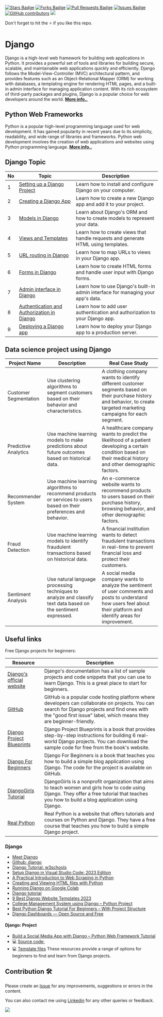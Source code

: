 <a href="https://github.com/drshahizan/learn-django/stargazers"><img src="https://img.shields.io/github/stars/drshahizan/learn-django" alt="Stars Badge"/></a>
<a href="https://github.com/drshahizan/learn-django/network/members"><img src="https://img.shields.io/github/forks/drshahizan/learn-django" alt="Forks Badge"/></a>
<a href="https://github.com/drshahizan/learn-django/pulls"><img src="https://img.shields.io/github/issues-pr/drshahizan/learn-django" alt="Pull Requests Badge"/></a>
<a href="https://github.com/drshahizan/learn-django/issues"><img src="https://img.shields.io/github/issues/drshahizan/learn-django" alt="Issues Badge"/></a>
<a href="https://github.com/drshahizan/learn-django/graphs/contributors"><img alt="GitHub contributors" src="https://img.shields.io/github/contributors/drshahizan/learn-django?color=2b9348"></a>
![](https://visitor-badge.glitch.me/badge?page_id=drshahizan/learn-django)

Don't forget to hit the :star: if you like this repo.

# Django
Django is a high-level web framework for building web applications in Python. It provides a powerful set of tools and libraries for building secure, scalable, and maintainable web applications quickly and efficiently. Django follows the Model-View-Controller (MVC) architectural pattern, and provides features such as an Object-Relational Mapper (ORM) for working with databases, a templating engine for rendering HTML pages, and a built-in admin interface for managing application content. With its rich ecosystem of third-party packages and plugins, Django is a popular choice for web developers around the world. [**More info..**](./materials/django)

## Python Web Frameworks

Python is a popular high-level programming language used for web development. It has gained popularity in recent years due to its simplicity, readability, and wide range of libraries and frameworks. Python web development involves the creation of web applications and websites using Python programming language. [**More info..**](./materials/pwf)

## Django Topic

| No | Topic | Description |
|----|---------------|---------------------------|
| 1 | [Setting up a Django Project](./topic/1-setting.md) | Learn how to install and configure Django on your computer. |
| 2 | [Creating a Django App](./topic/2-create.md) | Learn how to create a new Django app and add it to your project. |
| 3 | [Models in Django](./topic/3-model.md) | Learn about Django's ORM and how to create models to represent your data. |
| 4 | [Views and Templates](./topic/4-view.md) | Learn how to create views that handle requests and generate HTML using templates. |
| 5 | [URL routing in Django](./topic/5-url.md) | Learn how to map URLs to views in your Django app. |
| 6 | [Forms in Django](./topic/6-form.md) | Learn how to create HTML forms and handle user input with Django forms. |
| 7 | [Admin interface in Django](./topic/7-admin.md) | Learn how to use Django's built-in admin interface for managing your app's data. |
| 8 | [Authentication and Authorization in Django](./topic/8-authentication.md) | Learn how to add user authentication and authorization to your Django app. |
| 9 | [Deploying a Django app](./topic/9-deploying.md) | Learn how to deploy your Django app to a production server. |

## Data science project using Django

| Project Name | Description | Real Case Study |
| --- | --- | --- |
| Customer Segmentation | Use clustering algorithms to segment customers based on their behavior and characteristics. | A clothing company wants to identify different customer segments based on their purchase history and behavior, to create targeted marketing campaigns for each segment. |
| Predictive Analytics | Use machine learning models to make predictions about future outcomes based on historical data. | A healthcare company wants to predict the likelihood of a patient developing a certain condition based on their medical history and other demographic factors. |
| Recommender System | Use machine learning algorithms to recommend products or services to users based on their preferences and behavior. | An e-commerce website wants to recommend products to users based on their purchase history, browsing behavior, and other demographic factors. |
| Fraud Detection | Use machine learning models to identify fraudulent transactions based on historical data. | A financial institution wants to detect fraudulent transactions in real-time to prevent financial loss and protect their customers. |
| Sentiment Analysis | Use natural language processing techniques to analyze and classify text data based on the sentiment expressed. | A social media company wants to analyze the sentiment of user comments and posts to understand how users feel about their platform and identify areas for improvement. |

## Useful links

Free Django projects for beginners:

| Resource | Description |
| -------- | ----------- |
| [Django's official website](https://docs.djangoproject.com/en/4.2/) | Django's documentation has a list of sample projects and code snippets that you can use to learn Django. This is a great place to start for beginners. |
| [GitHub](https://github.com/django/djangoproject.com) | GitHub is a popular code hosting platform where developers can collaborate on projects. You can search for Django projects and find ones with the "good first issue" label, which means they are beginner-friendly. |
| [Django Project Blueprints](https://www.packtpub.com/free-ebook/django-project-blueprints) | Django Project Blueprints is a book that provides step-by-step instructions for building 6 real-world Django projects. You can download the sample code for free from the book's website. |
| [Django For Beginners](https://github.com/wsvincent/djangoforbeginners) | Django For Beginners is a book that teaches you how to build a simple blog application using Django. The code for the project is available on GitHub. |
| [DjangoGirls Tutorial](https://tutorial.djangogirls.org/en/) | DjangoGirls is a nonprofit organization that aims to teach women and girls how to code using Django. They offer a free tutorial that teaches you how to build a blog application using Django. |
| [Real Python](https://realpython.com/get-started-with-django-1/) | Real Python is a website that offers tutorials and courses on Python and Django. They have a free course that teaches you how to build a simple Django project. |

### Django
- [Meet Django](https://www.djangoproject.com/)
- [Github: django](https://github.com/django/django)
- [Django Tutorial: w3schools](https://www.w3schools.com/django/index.php)
- [Setup Django in Visual Studio Code: 2023 Edition](https://youtu.be/f1NQnhFFV-E)
- [A Practical Introduction to Web Scraping in Python](https://realpython.com/python-web-scraping-practical-introduction/)
- [Creating and Viewing HTML files with Python](https://www.geeksforgeeks.org/creating-and-viewing-html-files-with-python/)
- [Running Django on Google Colab](https://medium.com/@arsindoliya/running-django-on-google-colab-ea9392cdee86)
- [Django tutorial](https://www.w3schools.com/django/index.php)
- [9 Best Django Website Templates 2023](https://adminlte.io/blog/django-website-templates/)
- [College Management System using Django – Python Project](https://www.geeksforgeeks.org/college-management-system-using-django-python-project/)
- [Best Python Django Tutorial For Beginners – With Project Structure](https://data-flair.training/blogs/python-django-tutorial/)
- [Django Dashboards — Open Source and Free](https://medium.com/@appseed.us/django-dashboards-open-source-and-free-projects-1d8e64919e6d)

#### Django: Project
- [Build a Social Media App with Django – Python Web Framework Tutorial](https://youtu.be/xSUm6iMtREA)
- 💻 [Source code:](https://github.com/tomitokko/django-social-media-website)
- 💻 [Template files](https://github.com/tomitokko/django-social-media-template)
These resources provide a range of options for beginners to find and learn from Django projects.

## Contribution 🛠️
Please create an [Issue](https://github.com/drshahizan/learn-django/issues) for any improvements, suggestions or errors in the content.

You can also contact me using [Linkedin](https://www.linkedin.com/in/drshahizan/) for any other queries or feedback.

![](https://visitor-badge.glitch.me/badge?page_id=drshahizan)

